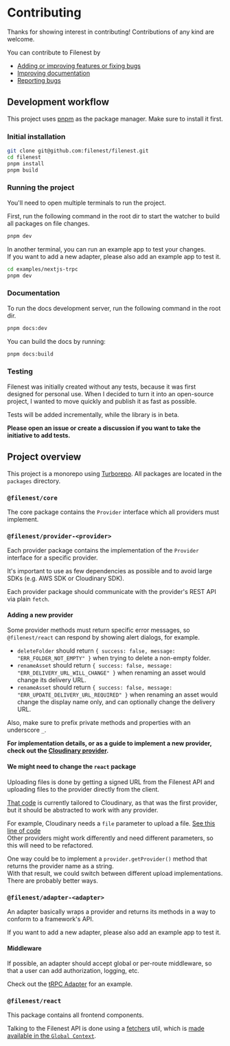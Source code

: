 # Contributing

Thanks for showing interest in contributing! Contributions of any kind are welcome.

You can contribute to Filenest by
- [Adding or improving features or fixing bugs](#development-workflow)
- [Improving documentation](#documentation)
- [Reporting bugs](https://github.com/filenest/filenest/issues)

## Development workflow

This project uses [pnpm](https://pnpm.io/) as the package manager. Make sure to install it first.

### Initial installation

```sh
git clone git@github.com:filenest/filenest.git
cd filenest
pnpm install
pnpm build
```

### Running the project

You'll need to open multiple terminals to run the project.

First, run the following command in the root dir
to start the watcher to build all packages on file changes.

```sh
pnpm dev
```

In another terminal, you can run an example app to test your changes.  
If you want to add a new adapter, please also add an example app to test it.

```sh
cd examples/nextjs-trpc
pnpm dev
```

### Documentation

To run the docs development server, run the following command in the root dir.

```sh
pnpm docs:dev
```

You can build the docs by running:

```sh
pnpm docs:build
```

### Testing

Filenest was initially created without any tests,
because it was first designed for personal use.
When I decided to turn it into an open-source project,
I wanted to move quickly and publish it as fast as possible.

Tests will be added incrementally, while the library is in beta.

**Please open an issue or create a discussion if you want to take the initiative to add tests.**

## Project overview

This project is a monorepo using [Turborepo](https://turbo.build/repo/docs).
All packages are located in the `packages` directory.

### `@filenest/core`

The core package contains the `Provider` interface which all providers must implement.

### `@filenest/provider-<provider>`

Each provider package contains the implementation of the `Provider` interface for a specific provider.

It's important to use as few dependencies as possible and to avoid large SDKs (e.g. AWS SDK or Cloudinary SDK).

Each provider package should communicate with the provider's REST API via plain `fetch`.

#### Adding a new provider

Some provider methods must return specific error messages,
so `@filenest/react` can respond by showing alert dialogs, for example.

- `deleteFolder` should return `{ success: false, message: "ERR_FOLDER_NOT_EMPTY" }`
when trying to delete a non-empty folder.
- `renameAsset` should return `{ success: false, message: "ERR_DELIVERY_URL_WILL_CHANGE" }`
when renaming an asset would change its delivery URL.
- `renameAsset` should return `{ success: false, message: "ERR_UPDATE_DELIVERY_URL_REQUIRED" }`
when renaming an asset would change the display name only, and can optionally change the delivery URL.

Also, make sure to prefix private methods and properties with an underscore `_`.

**For implementation details, or as a guide to implement a new provider,**
**check out the [Cloudinary provider](https://github.com/filenest/filenest/blob/next/packages/provider-cloudinary/src/index.ts).**

#### We might need to change the `react` package

Uploading files is done by getting a signed URL from the Filenest API
and uploading files to the provider directly from the client.

[That code](https://github.com/filenest/filenest/blob/next/packages/react/src/context/global/FileQueueContext.tsx#L132-L184)
is currently tailored to Cloudinary, as that was the first provider, but it should be abstracted to work with any provider.

For example, Cloudinary needs a `file` parameter to upload a file.
[See this line of code](https://github.com/filenest/filenest/blob/next/packages/react/src/context/global/FileQueueContext.tsx#L153)  
Other providers might work differently and need different parameters, so this will need to be refactored.

One way could be to implement a `provider.getProvider()` method that returns the provider name as a string.  
With that result, we could switch between different upload implementations. There are probably better ways.

### `@filenest/adapter-<adapter>`

An adapter basically wraps a provider and returns its methods
in a way to conform to a framework's API.

If you want to add a new adapter, please also add an example app to test it.

#### Middleware

If possible, an adapter should accept global or per-route middleware,
so that a user can add authorization, logging, etc.

Check out the [tRPC Adapter](https://github.com/filenest/filenest/blob/next/packages/adapter-trpc/src/index.ts) for an example.

### `@filenest/react`

This package contains all frontend components.

Talking to the Filenest API is done using a [fetchers](https://github.com/filenest/filenest/blob/next/packages/react/src/utils/fetchers.ts) util,
which is [made available in the `Global Context`](https://github.com/filenest/filenest/blob/next/packages/react/src/context/global/GlobalContext.tsx#L70).